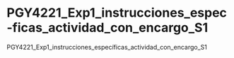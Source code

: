 # PGY4221_Exp1_instrucciones_espec-ficas_actividad_con_encargo_S1
PGY4221_Exp1_instrucciones_específicas_actividad_con_encargo_S1
